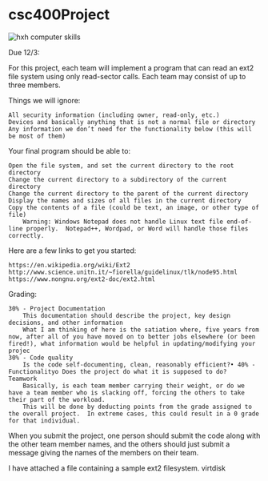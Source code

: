 # csc400Project

![hxh computer skills](https://pm1.narvii.com/6905/7cc0d542af3945da58a7a4903d41316fcb7994d1r1-1440-805v2_hq.jpg)

Due 12/3:

For this project, each team will implement a program that can read an ext2 file system using only read-sector calls.  Each team may consist of up to three members.

Things we will ignore:

    All security information (including owner, read-only, etc.)
    Devices and basically anything that is not a normal file or directory
    Any information we don’t need for the functionality below (this will be most of them)

Your final program should be able to:

    Open the file system, and set the current directory to the root directory
    Change the current directory to a subdirectory of the current directory
    Change the current directory to the parent of the current directory
    Display the names and sizes of all files in the current directory
    Copy the contents of a file (could be text, an image, or other type of file)
        Warning: Windows Notepad does not handle Linux text file end-of-line properly.  Notepad++, Wordpad, or Word will handle those files correctly.

Here are a few links to get you started:

    https://en.wikipedia.org/wiki/Ext2
    http://www.science.unitn.it/~fiorella/guidelinux/tlk/node95.html
    https://www.nongnu.org/ext2-doc/ext2.html

Grading:

    30% - Project Documentation
        This documentation should describe the project, key design decisions, and other information
        What I am thinking of here is the satiation where, five years from now, after all of you have moved on to better jobs elsewhere (or been fired!), what information would be helpful in updating/modifying your projec
    30% - Code quality
        Is the code self-documenting, clean, reasonably efficient?• 40% - Functionalityo Does the project do what it is supposed to do?
    Teamwork
        Basically, is each team member carrying their weight, or do we have a team member who is slacking off, forcing the others to take their part of the workload.
        This will be done by deducting points from the grade assigned to the overall project.  In extreme cases, this could result in a 0 grade for that individual.

When you submit the project, one person should submit the code along with the other team member names, and the others should just submit a message giving the names of the members on their team.

I have attached a file containing a sample ext2 filesystem.
virtdisk
